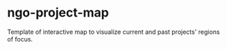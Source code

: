 # ngo-project-map
Template of interactive map to visualize current and past projects' regions of focus.
